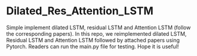 # Dilated_Res_Attention_LSTM
Simple implement dilated LSTM, residual LSTM and Attention LSTM (follow the corresponding papers).
In this repo, we reimplemented dilated LSTM, Residual LSTM and Attention LSTM followed by attached papers using Pytorch.
Readers can run the main.py file for testing.
Hope it is useful!
